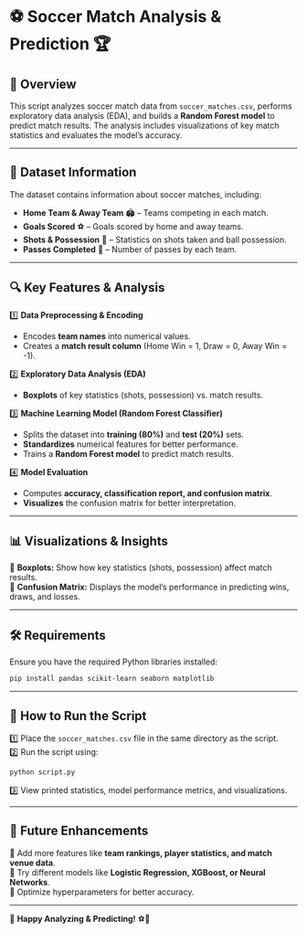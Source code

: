 # ⚽ **Soccer Match Analysis & Prediction** 🏆  

## 📌 **Overview**  
This script analyzes soccer match data from `soccer_matches.csv`, performs exploratory data analysis (EDA), and builds a **Random Forest model** to predict match results. The analysis includes visualizations of key match statistics and evaluates the model’s accuracy.  

---

## 📂 **Dataset Information**  
The dataset contains information about soccer matches, including:  
- **Home Team & Away Team** 🏟️ – Teams competing in each match.  
- **Goals Scored** ⚽ – Goals scored by home and away teams.  
- **Shots & Possession** 🎯 – Statistics on shots taken and ball possession.  
- **Passes Completed** 🔄 – Number of passes by each team.  

---

## 🔍 **Key Features & Analysis**  
1️⃣ **Data Preprocessing & Encoding**  
   - Encodes **team names** into numerical values.  
   - Creates a **match result column** (Home Win = 1, Draw = 0, Away Win = -1).  

2️⃣ **Exploratory Data Analysis (EDA)**  
   - **Boxplots** of key statistics (shots, possession) vs. match results.  

3️⃣ **Machine Learning Model (Random Forest Classifier)**  
   - Splits the dataset into **training (80%)** and **test (20%)** sets.  
   - **Standardizes** numerical features for better performance.  
   - Trains a **Random Forest model** to predict match results.  

4️⃣ **Model Evaluation**  
   - Computes **accuracy, classification report, and confusion matrix**.  
   - **Visualizes** the confusion matrix for better interpretation.  

---

## 📊 **Visualizations & Insights**  
📌 **Boxplots:** Show how key statistics (shots, possession) affect match results.  
📌 **Confusion Matrix:** Displays the model’s performance in predicting wins, draws, and losses.  

---

## 🛠️ **Requirements**  
Ensure you have the required Python libraries installed:  
```bash
pip install pandas scikit-learn seaborn matplotlib
```  

---

## 🚀 **How to Run the Script**  
1️⃣ Place the `soccer_matches.csv` file in the same directory as the script.  
2️⃣ Run the script using:  
```bash
python script.py
```  
3️⃣ View printed statistics, model performance metrics, and visualizations.  

---

## 🎯 **Future Enhancements**  
🔹 Add more features like **team rankings, player statistics, and match venue data**.  
🔹 Try different models like **Logistic Regression, XGBoost, or Neural Networks**.  
🔹 Optimize hyperparameters for better accuracy.  

---

📌 **Happy Analyzing & Predicting!** ⚽🚀